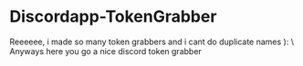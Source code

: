 # Discordapp-TokenGrabber
Reeeeee, i made so many token grabbers and i cant do duplicate names ): \ Anyways here you go a nice discord token grabber
